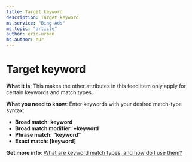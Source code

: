 ```yaml
---
title: Target keyword
description: Target keyword
ms.service: "Bing-Ads"
ms.topic: "article"
author: eric-urban
ms.author: eur
---
```


# Target keyword

**What it is**: This makes the other attributes in this feed item only apply for certain keywords and match types.

**What you need to know**: Enter keywords with your desired match-type syntax:
- **Broad match**: **keyword**
- **Broad match modifier**: **+keyword**
- **Phrase match**: **"keyword"**
- **Exact match**: **[keyword]**

**Get more info**: [What are keyword match types, and how do I use them?](../hlp_BA_CONC_MatchOptions.md)


